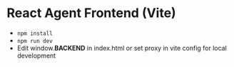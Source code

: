 
# React Agent Frontend (Vite)

- `npm install`
- `npm run dev`
- Edit window.__BACKEND__ in index.html or set proxy in vite config for local development
